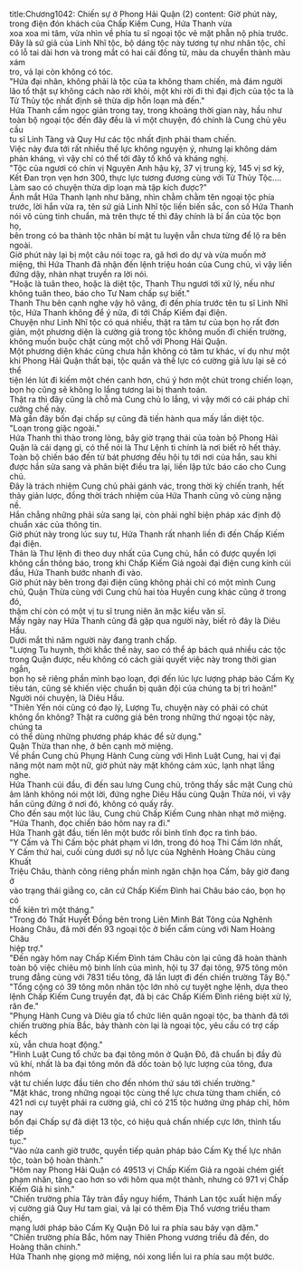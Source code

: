title:Chương1042: Chiến sự ở Phong Hải Quận (2)
content:
Giờ phút này, trong điện đón khách của Chấp Kiếm Cung, Hứa Thanh vừa<br>xoa xoa mi tâm, vừa nhìn về phía tu sĩ ngoại tộc vẻ mặt phẫn nộ phía trước.<br>Đây là sứ giả của Linh Nhĩ tộc, bộ dáng tộc này tương tự như nhân tộc, chỉ<br>có lỗ tai dài hơn và trong mắt có hai cái đồng tử, màu da chuyển thành màu xám<br>tro, vả lại còn không có tóc.<br>"Hứa đại nhân, không phải là tộc của ta không tham chiến, mà đám người<br>lão tổ thật sự không cách nào rời khỏi, một khi rời đi thì đại địch của tộc ta là<br>Tử Thủy tộc nhất định sẽ thừa dịp hỗn loạn mà đến."<br>Hứa Thanh cầm ngọc giản trong tay, trong khoảng thời gian này, hầu như<br>toàn bộ ngoại tộc đến đây đều là vì một chuyện, đó chính là Cung chủ yêu cầu<br>tu sĩ Linh Tàng và Quy Hư các tộc nhất định phải tham chiến.<br>Việc này đưa tới rất nhiều thế lực không nguyện ý, nhưng lại không dám<br>phản kháng, vì vậy chỉ có thể tới đây tố khổ và kháng nghị.<br>"Tộc của ngươi có chín vị Nguyên Anh hậu kỳ, 37 vị trung kỳ, 145 vị sơ kỳ,<br>Kết Đan trọn vẹn hơn 300, thực lực tương đương cùng với Tử Thủy Tộc....<br>Làm sao có chuyện thừa dịp loạn mà tập kích được?"<br>Ánh mắt Hứa Thanh lạnh như băng, nhìn chằm chằm tên ngoại tộc phía<br>trước, lời hắn vừa ra, tên sứ giả Linh Nhĩ tộc liền biến sắc, con số Hứa Thanh<br>nói vô cùng tinh chuẩn, mà trên thực tế thì đây chính là bí ẩn của tộc bọn họ,<br>bên trong có ba thành tộc nhân bí mật tu luyện vẫn chưa từng để lộ ra bên<br>ngoài.<br>Giờ phút này lại bị một câu nói toạc ra, gã hơi do dự và vừa muốn mở<br>miệng, thì Hứa Thanh đã nhận đến lệnh triệu hoán của Cung chủ, vì vậy liền<br>đứng dậy, nhàn nhạt truyền ra lời nói.<br>"Hoặc là tuân theo, hoặc là diệt tộc, Thanh Thu ngươi tới xử lý, nếu như<br>không tuân theo, báo cho Tư Nam chấp sự biết."<br>Thanh Thu bên cạnh nghe vậy hô vâng, đi đến phía trước tên tu sĩ Linh Nhĩ<br>tộc, Hứa Thanh không để ý nữa, đi tới Chấp Kiếm đại điện.<br>Chuyện như Linh Nhĩ tộc có quá nhiều, thật ra tâm tư của bọn họ rất đơn<br>giản, một phương diện là cường giả trong tộc không muốn đi chiến trường,<br>không muốn buộc chặt cùng một chỗ với Phong Hải Quận.<br>Một phương diện khác cũng chưa hẳn không có tâm tư khác, ví dụ như một<br>khi Phong Hải Quận thất bại, tộc quần và thế lực có cường giả lưu lại sẽ có thể<br>tiện lén lút đi kiếm một chén canh hơn, chú ý hơn một chút trong chiến loạn,<br>bọn họ cũng sẽ không lo lắng tương lai bị thanh toán.<br>Thật ra thì đây cũng là chỗ mà Cung chủ lo lắng, vì vậy mới có cái pháp chỉ<br>cưỡng chế này.<br>Mà gần đây bốn đại chấp sự cũng đã tiến hành qua mấy lần diệt tộc.<br>"Loạn trong giặc ngoài."<br>Hứa Thanh thì thào trong lòng, bây giờ trạng thái của toàn bộ Phong Hải<br>Quận là cái dạng gì, có thể nói là Thư Lệnh ti chính là nơi biết rõ hết thảy.<br>Toàn bộ chiến báo đến từ bát phương đều hội tụ tới nơi của hắn, sau khi<br>được hắn sửa sang và phân biệt điều tra lại, liền lập tức báo cáo cho Cung chủ.<br>Đây là trách nhiệm Cung chủ phải gánh vác, trong thời kỳ chiến tranh, hết<br>thảy giản lược, đồng thời trách nhiệm của Hứa Thanh cũng vô cùng nặng nề.<br>Hắn chẳng những phải sửa sang lại, còn phải nghĩ biện pháp xác định độ<br>chuẩn xác của thông tin.<br>Giờ phút này trong lúc suy tư, Hứa Thanh rất nhanh liền đi đến Chấp Kiếm<br>đại điện.<br>Thân là Thư lệnh đi theo duy nhất của Cung chủ, hắn có được quyền lợi<br>không cần thông báo, trong khi Chấp Kiếm Giả ngoài đại điện cung kính cúi<br>đầu, Hứa Thanh bước nhanh đi vào.<br>Giờ phút này bên trong đại điện cũng không phải chỉ có một mình Cung<br>chủ, Quận Thừa cùng với Cung chủ hai tòa Huyền cung khác cũng ở trong đó,<br>thậm chí còn có một vị tu sĩ trung niên ăn mặc kiểu văn sĩ.<br>Mấy ngày nay Hứa Thanh cũng đã gặp qua người này, biết rõ đây là Diêu<br>Hầu.<br>Dưới mắt thì năm người này đang tranh chấp.<br>"Lượng Tu huynh, thời khắc thế này, sao có thể áp bách quá nhiều các tộc<br>trong Quận được, nếu không có cách giải quyết việc này trong thời gian ngắn,<br>bọn họ sẽ riêng phần mình bạo loạn, đợi đến lúc lực lượng pháp bảo Cấm Kỵ<br>tiêu tán, cũng sẽ khiến việc chuẩn bị quân đội của chúng ta bị trì hoãn!"<br>Người nói chuyện, là Diêu Hầu.<br>"Thiên Yến nói cũng có đạo lý, Lượng Tu, chuyện này có phải có chút<br>không ổn không? Thật ra cường giả bên trong những thứ ngoại tộc này, chúng ta<br>có thể dùng những phương pháp khác để sử dụng."<br>Quận Thừa than nhẹ, ở bên cạnh mở miệng.<br>Về phần Cung chủ Phụng Hành Cung cùng với Hình Luật Cung, hai vị đại<br>năng một nam một nữ, giờ phút này mặt không cảm xúc, lạnh nhạt lắng nghe.<br>Hứa Thanh cúi đầu, đi đến sau lưng Cung chủ, trông thấy sắc mặt Cung chủ<br>âm lãnh không nói một lời, đứng nghe Diêu Hầu cùng Quận Thừa nói, vì vậy<br>hắn cũng đứng ở nơi đó, không có quấy rầy.<br>Cho đến sau một lúc lâu, Cung chủ Chấp Kiếm Cung nhàn nhạt mở miệng.<br>"Hứa Thanh, đọc chiến báo hôm nay ra đi."<br>Hứa Thanh gật đầu, tiến lên một bước rồi bình tĩnh đọc ra tình báo.<br>"Y Cấm và Thi Cấm bộc phát phạm vi lớn, trong đó hoạ Thi Cấm lớn nhất,<br>Y Cấm thứ hai, cuối cùng dưới sự nỗ lực của Nghênh Hoàng Châu cùng Khuất<br>Triệu Châu, thành công riêng phần mình ngăn chặn họa Cấm, bây giờ đang ở<br>vào trạng thái giằng co, căn cứ Chấp Kiếm Đình hai Châu báo cáo, bọn họ có<br>thể kiên trì một tháng."<br>"Trong đó Thất Huyết Đồng bên trong Liên Minh Bát Tông của Nghênh<br>Hoàng Châu, đã mời đến 93 ngoại tộc ở biển cấm cùng với Nam Hoàng Châu<br>hiệp trợ."<br>"Đến ngày hôm nay Chấp Kiếm Đình tám Châu còn lại cũng đã hoàn thành<br>toàn bộ việc chiêu mộ binh lính của mình, hội tụ 37 đại tông, 975 tông môn<br>trung đẳng cùng với 7831 tiểu tông, đã lần lượt đi đến chiến trường Tây Bộ."<br>"Tổng cộng có 39 tông môn nhân tộc lớn nhỏ cự tuyệt nghe lệnh, dựa theo<br>lệnh Chấp Kiếm Cung truyền đạt, đã bị các Chấp Kiếm Đình riêng biệt xử lý,<br>răn đe."<br>"Phụng Hành Cung và Diêu gia tổ chức liên quân ngoại tộc, ba thành đã tới<br>chiến trường phía Bắc, bảy thành còn lại là ngoại tộc, yêu cầu có trợ cấp kếch<br>xù, vẫn chưa hoạt động."<br>"Hình Luật Cung tổ chức ba đại tông môn ở Quận Đô, đã chuẩn bị đầy đủ<br>vũ khí, nhất là ba đại tông môn đã dốc toàn bộ lực lượng của tông, đưa nhóm<br>vật tư chiến lược đầu tiên cho đến nhóm thứ sáu tới chiến trường."<br>"Mặt khác, trong những ngoại tộc cùng thế lực chưa từng tham chiến, có<br>421 nơi cự tuyệt phái ra cường giả, chỉ có 215 tộc hưởng ứng pháp chỉ, hôm nay<br>bốn đại Chấp sự đã diệt 13 tộc, có hiệu quả chấn nhiếp cực lớn, thỉnh tấu tiếp<br>tục."<br>"Vào nửa canh giờ trước, quyền tiếp quản pháp bảo Cấm Kỵ thế lực nhân<br>tộc, toàn bộ hoàn thành."<br>"Hôm nay Phong Hải Quận có 49513 vị Chấp Kiếm Giả ra ngoài chém giết<br>phạm nhân, tăng cao hơn so với hôm qua một thành, nhưng có 971 vị Chấp<br>Kiếm Giả hi sinh."<br>"Chiến trường phía Tây tràn đầy nguy hiểm, Thánh Lan tộc xuất hiện mấy<br>vị cường giả Quy Hư tam giai, vả lại có thêm Địa Thổ vương triều tham chiến,<br>mạng lưới pháp bảo Cấm Kỵ Quận Đô lui ra phía sau bảy vạn dặm."<br>"Chiến trường phía Bắc, hôm nay Thiên Phong vương triều đã đến, do<br>Hoàng thân chinh."<br>Hứa Thanh nhẹ giọng mở miệng, nói xong liền lui ra phía sau một bước.